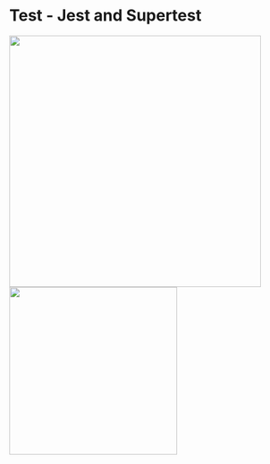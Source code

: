 # Test - Jest and Supertest
<img src="https://d34793v2cn2iyf.cloudfront.net/media/images/image00.width-1440.png" width="450px"> <img src="https://i.ytimg.com/vi/FKnzS_icp20/maxresdefault.jpg" width="300px">

